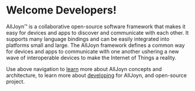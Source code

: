 # Welcome Developers!

AllJoyn&trade; is a collaborative open-source software framework that makes
it easy for devices and apps to discover and communicate with each
other. It supports many language bindings and can be easily integrated
into platforms small and large. The AllJoyn framework defines a common way for
devices and apps to communicate with one another ushering a new
wave of interoperable devices to make the Internet of Things a
reality.

Use above navigation to [learn][learn] more about AllJoyn concepts and
architecture, to learn more about [developing][develop] for AllJoyn, and
open-source project.

[learn]: /learn
[develop]: /develop


